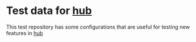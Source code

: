 Test data for [hub](https://github.com/defunkt/hub)
========

This test repository has some configurations that are useful for testing new features in [hub](https://github.com/defunkt/hub)
